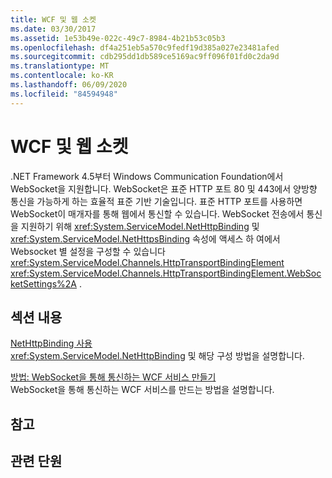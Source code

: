 ```yaml
---
title: WCF 및 웹 소켓
ms.date: 03/30/2017
ms.assetid: 1e53b49e-022c-49c7-8984-4b21b53c05b3
ms.openlocfilehash: df4a251eb5a570c9fedf19d385a027e23481afed
ms.sourcegitcommit: cdb295dd1db589ce5169ac9ff096f01fd0c2da9d
ms.translationtype: MT
ms.contentlocale: ko-KR
ms.lasthandoff: 06/09/2020
ms.locfileid: "84594948"
---
```

# <a name="wcf-and-websockets"></a>WCF 및 웹 소켓
.NET Framework 4.5부터 Windows Communication Foundation에서 WebSocket을 지원합니다.  WebSocket은 표준 HTTP 포트 80 및 443에서 양방향 통신을 가능하게 하는 효율적 표준 기반 기술입니다. 표준 HTTP 포트를 사용하면 WebSocket이 매개자를 통해 웹에서 통신할 수 있습니다.  WebSocket 전송에서 통신을 지원하기 위해 <xref:System.ServiceModel.NetHttpBinding> 및 <xref:System.ServiceModel.NetHttpsBinding> 속성에 액세스 하 여에서 Websocket 별 설정을 구성할 수 있습니다 <xref:System.ServiceModel.Channels.HttpTransportBindingElement> <xref:System.ServiceModel.Channels.HttpTransportBindingElement.WebSocketSettings%2A> .
  
## <a name="in-this-section"></a>섹션 내용  
 [NetHttpBinding 사용](using-the-nethttpbinding.md)  
 <xref:System.ServiceModel.NetHttpBinding> 및 해당 구성 방법을 설명합니다.  
  
 [방법: WebSocket을 통해 통신하는 WCF 서비스 만들기](how-to-create-a-wcf-service-that-communicates-over-websockets.md)  
 WebSocket을 통해 통신하는 WCF 서비스를 만드는 방법을 설명합니다.  
  
## <a name="reference"></a>참고  
  
## <a name="related-sections"></a>관련 단원

